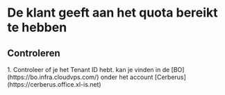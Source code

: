 <h1> De klant geeft aan het quota bereikt te hebben </h1>

<h2> Controleren </h2>
1. Controleer of je het Tenant ID hebt. kan je vinden in de [BO](https://bo.infra.cloudvps.com/) onder het account [Cerberus](https://cerberus.office.xl-is.net)